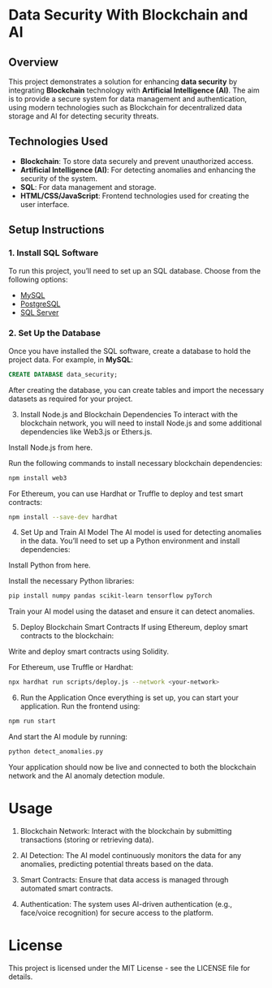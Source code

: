 # Data Security With Blockchain and AI

## Overview
This project demonstrates a solution for enhancing **data security** by integrating **Blockchain** technology with **Artificial Intelligence (AI)**. The aim is to provide a secure system for data management and authentication, using modern technologies such as Blockchain for decentralized data storage and AI for detecting security threats.

## Technologies Used
- **Blockchain**: To store data securely and prevent unauthorized access.
- **Artificial Intelligence (AI)**: For detecting anomalies and enhancing the security of the system.
- **SQL**: For data management and storage.
- **HTML/CSS/JavaScript**: Frontend technologies used for creating the user interface.

## Setup Instructions

### 1. Install SQL Software
To run this project, you’ll need to set up an SQL database. Choose from the following options:
- [MySQL](https://www.mysql.com/)
- [PostgreSQL](https://www.postgresql.org/)
- [SQL Server](https://www.microsoft.com/en-us/sql-server/sql-server-downloads)

### 2. Set Up the Database
Once you have installed the SQL software, create a database to hold the project data. For example, in **MySQL**:
```sql
CREATE DATABASE data_security;
```
After creating the database, you can create tables and import the necessary datasets as required for your project.

3. Install Node.js and Blockchain Dependencies
To interact with the blockchain network, you will need to install Node.js and some additional dependencies like Web3.js or Ethers.js.

Install Node.js from here.

Run the following commands to install necessary blockchain dependencies:

```bash
npm install web3
```
For Ethereum, you can use Hardhat or Truffle to deploy and test smart contracts:

```bash
npm install --save-dev hardhat
```
4. Set Up and Train AI Model
The AI model is used for detecting anomalies in the data. You’ll need to set up a Python environment and install dependencies:

Install Python from here.

Install the necessary Python libraries:

```bash
pip install numpy pandas scikit-learn tensorflow pyTorch
```
Train your AI model using the dataset and ensure it can detect anomalies.

5. Deploy Blockchain Smart Contracts
If using Ethereum, deploy smart contracts to the blockchain:

Write and deploy smart contracts using Solidity.

For Ethereum, use Truffle or Hardhat:

```bash
npx hardhat run scripts/deploy.js --network <your-network>
```
6. Run the Application
Once everything is set up, you can start your application. Run the frontend using:

```bash
npm run start
```
And start the AI module by running:

```bash
python detect_anomalies.py
```
Your application should now be live and connected to both the blockchain network and the AI anomaly detection module.

# Usage
1. Blockchain Network: Interact with the blockchain by submitting transactions (storing or retrieving data).

2. AI Detection: The AI model continuously monitors the data for any anomalies, predicting potential threats based on the data.

3. Smart Contracts: Ensure that data access is managed through automated smart contracts.

4. Authentication: The system uses AI-driven authentication (e.g., face/voice recognition) for secure access to the platform.

# License
This project is licensed under the MIT License - see the LICENSE file for details.
